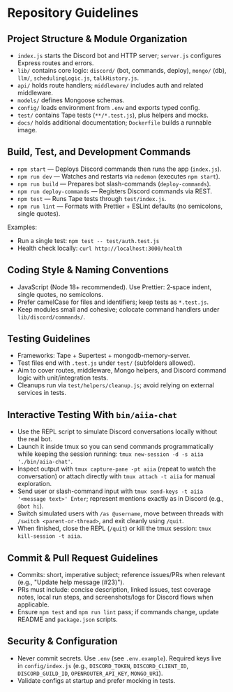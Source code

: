 # Repository Guidelines

## Project Structure & Module Organization
- `index.js` starts the Discord bot and HTTP server; `server.js` configures Express routes and errors.
- `lib/` contains core logic: `discord/` (bot, commands, deploy), `mongo/` (db), `llm/`, `schedulingLogic.js`, `talkHistory.js`.
- `api/` holds route handlers; `middleware/` includes auth and related middleware.
- `models/` defines Mongoose schemas.
- `config/` loads environment from `.env` and exports typed config.
- `test/` contains Tape tests (`**/*.test.js`), plus helpers and mocks.
- `docs/` holds additional documentation; `Dockerfile` builds a runnable image.

## Build, Test, and Development Commands
- `npm start` — Deploys Discord commands then runs the app (`index.js`).
- `npm run dev` — Watches and restarts via `nodemon` (executes `npm start`).
- `npm run build` — Prepares bot slash-commands (`deploy-commands`).
- `npm run deploy-commands` — Registers Discord commands via REST.
- `npm test` — Runs Tape tests through `test/index.js`.
- `npm run lint` — Formats with Prettier + ESLint defaults (no semicolons, single quotes).

Examples:
- Run a single test: `npm test -- test/auth.test.js`
- Health check locally: `curl http://localhost:3000/health`

## Coding Style & Naming Conventions
- JavaScript (Node 18+ recommended). Use Prettier: 2‑space indent, single quotes, no semicolons.
- Prefer camelCase for files and identifiers; keep tests as `*.test.js`.
- Keep modules small and cohesive; colocate command handlers under `lib/discord/commands/`.

## Testing Guidelines
- Frameworks: Tape + Supertest + mongodb-memory-server.
- Test files end with `.test.js` under `test/` (subfolders allowed).
- Aim to cover routes, middleware, Mongo helpers, and Discord command logic with unit/integration tests.
- Cleanups run via `test/helpers/cleanup.js`; avoid relying on external services in tests.

## Interactive Testing With `bin/aiia-chat`
- Use the REPL script to simulate Discord conversations locally without the real bot.
- Launch it inside tmux so you can send commands programmatically while keeping the session running: `tmux new-session -d -s aiia './bin/aiia-chat'`.
- Inspect output with `tmux capture-pane -pt aiia` (repeat to watch the conversation) or attach directly with `tmux attach -t aiia` for manual exploration.
- Send user or slash-command input with `tmux send-keys -t aiia '<message text>' Enter`; represent mentions exactly as in Discord (e.g., `@bot hi`).
- Switch simulated users with `/as @username`, move between threads with `/switch <parent-or-thread>`, and exit cleanly using `/quit`.
- When finished, close the REPL (`/quit`) or kill the tmux session: `tmux kill-session -t aiia`.

## Commit & Pull Request Guidelines
- Commits: short, imperative subject; reference issues/PRs when relevant (e.g., "Update help message (#23)").
- PRs must include: concise description, linked issues, test coverage notes, local run steps, and screenshots/logs for Discord flows when applicable.
- Ensure `npm test` and `npm run lint` pass; if commands change, update README and `package.json` scripts.

## Security & Configuration
- Never commit secrets. Use `.env` (see `.env.example`). Required keys live in `config/index.js` (e.g., `DISCORD_TOKEN`, `DISCORD_CLIENT_ID`, `DISCORD_GUILD_ID`, `OPENROUTER_API_KEY`, `MONGO_URI`).
- Validate configs at startup and prefer mocking in tests.
